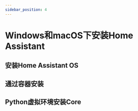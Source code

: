 ```yaml
---
sidebar_position: 4
---
```


# Windows和macOS下安装Home Assistant

## 安装Home Assistant OS

## 通过容器安装

## Python虚拟环境安装Core
